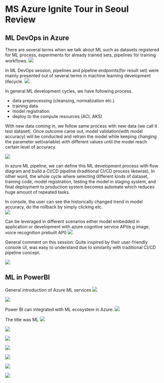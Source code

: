 # MS Azure Ignite Tour in Seoul Review

## ML DevOps in Azure
There are several terms when we talk about ML such as datasets registered for ML process, experiments for already trained sets, pipelines for training workflows.
![](https://github.com/rnlduaeo/alibaba/blob/master/7.JPG?raw=true)

In ML DevOps session, pipelines and pipeline endpoints(for result set) were mainly presented out of several terms in machine learning development lifecycle.
![](https://github.com/rnlduaeo/alibaba/blob/master/6.JPG?raw=true)

In general ML development cycles, we have following process.

- data preprocessing (cleansing, normalization etc.)
- training data
- model registration
- deploy to the compute resources (ACI, AKS)

With new data coming in, we follow same process with new data (we call it test dataset). Once outcome came out, model validation(with model accuracy) will be conducted and retrain the model while keeping changing the parameter set(variable) with different values until the model reach certain level of accuracy. 

![](https://github.com/rnlduaeo/alibaba/blob/master/4.JPG?raw=true)

In azure ML pipeline, we can define this ML development process with flow diagram and build a CI/CD pipeline (traditional CI/CD process likewise). In other word, the whole cycle where selecting different kinds of dataset, training code, model registration, testing the model in staging system, and final deployment to production system becomes automate which reduces huge amount of repeated tasks. 

In console, the user can see the historically changed trend in model accuracy, do the rollback by simply clicking etc.  
![](https://github.com/rnlduaeo/alibaba/blob/master/5.JPG?raw=true)

Can be leveraged in different scenarios either model embedded in application or development with azure cognitive service API(e.g image, voice recognition prebuilt API) 
![](https://github.com/rnlduaeo/alibaba/blob/master/3.JPG?raw=true)

General comment on this session: 
Quite inspired by their user-friendly console UI, was easy to understand due to similarity with traditional CI/CD pipeline concept. 


![](https://github.com/rnlduaeo/alibaba/blob/master/8.JPG?raw=true)

## ML in PowerBI

General introduction of Azure ML services
![](https://github.com/rnlduaeo/alibaba/blob/master/2.JPG?raw=true)

![](https://github.com/rnlduaeo/alibaba/blob/master/1.JPG?raw=true)

Power BI can integrated with ML ecosystem in Azure. 
![](https://github.com/rnlduaeo/alibaba/blob/master/9.JPG?raw=true)

The title was ML
![](https://github.com/rnlduaeo/alibaba/blob/master/10.JPG?raw=true)

![](https://github.com/rnlduaeo/alibaba/blob/master/11.JPG?raw=true)

![](https://github.com/rnlduaeo/alibaba/blob/master/12.JPG?raw=true)

![](https://github.com/rnlduaeo/alibaba/blob/master/13.JPG?raw=true)

![](https://github.com/rnlduaeo/alibaba/blob/master/14.JPG?raw=true)

![](https://github.com/rnlduaeo/alibaba/blob/master/15.JPG?raw=true)

![](https://github.com/rnlduaeo/alibaba/blob/master/16.JPG?raw=true)


<!--stackedit_data:
eyJoaXN0b3J5IjpbLTE3OTg3MDQ0MDcsLTkzNjM2Nzc5MV19
-->